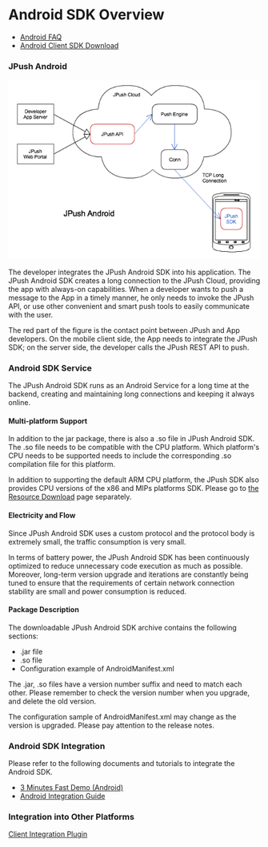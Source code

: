 # Android SDK Overview 

+ [Android FAQ](android_faq)
+ [Android Client SDK Download](../../resources/#android-sdk)

### JPush Android

![jpush_android](../image/jpush_android.png)

The developer integrates the JPush Android SDK into his application. The JPush Android SDK creates a long connection to the JPush Cloud, providing the app with always-on capabilities. When a developer wants to push a message to the App in a timely manner, he only needs to invoke the JPush API, or use other convenient and smart push tools to easily communicate with the user.

The red part of the figure is the contact point between JPush and App developers. On the mobile client side, the App needs to integrate the JPush SDK; on the server side, the developer calls the JPush REST API to push.

### Android SDK Service

The JPush Android SDK runs as an Android Service for a long time at the backend, creating and maintaining long connections and keeping it always online.

#### Multi-platform Support

In addition to the jar package, there is also a .so file in JPush Android SDK. The .so file needs to be compatible with the CPU platform. Which platform's CPU needs to be supported needs to include the corresponding .so compilation file for this platform.

In addition to supporting the default ARM CPU platform, the JPush SDK also provides CPU versions of the x86 and MIPs platforms SDK. Please go to [the Resource Download](../../resources/) page separately.

#### Electricity and Flow

Since JPush Android SDK uses a custom protocol and the protocol body is extremely small, the traffic consumption is very small.

In terms of battery power, the JPush Android SDK has been continuously optimized to reduce unnecessary code execution as much as possible. Moreover, long-term version upgrade and iterations are constantly being tuned to ensure that the requirements of certain network connection stability are small and power consumption is reduced.

#### Package Description

The downloadable JPush Android SDK archive contains the following sections:

+ .jar file
+ .so file
+ Configuration example of AndroidManifest.xml

The .jar, .so files have a version number suffix and need to match each other. Please remember to check the version number when you upgrade, and delete the old version.

The configuration sample of AndroidManifest.xml may change as the version is upgraded. Please pay attention to the release notes.

### Android SDK Integration

Please refer to the following documents and tutorials to integrate the Android SDK.

+ [3 Minutes Fast Demo (Android)](android_3m)
+ [Android Integration Guide](android_guide)

###  Integration into Other Platforms

[Client Integration Plugin](../client_plugins)

[0]: ../image/product_android.png
[1]: https://www.jpush.cn/downloads/sdk/android/
[2]: https://www.jpush.cn/downloads/sdk/android-with-x86
[3]: https://www.jpush.cn/downloads/sdk/android-with-mips
[4]: ../../updates
